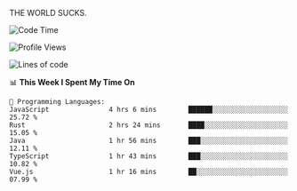 THE WORLD SUCKS.

<!--START_SECTION:waka-->
![Code Time](http://img.shields.io/badge/Code%20Time-1%2C119%20hrs-blue)

![Profile Views](http://img.shields.io/badge/Profile%20Views-0-blue)

![Lines of code](https://img.shields.io/badge/From%20Hello%20World%20I%27ve%20Written-1.4%20million%20lines%20of%20code-blue)

📊 **This Week I Spent My Time On** 

```text
💬 Programming Languages: 
JavaScript               4 hrs 6 mins        ██████░░░░░░░░░░░░░░░░░░░   25.72 % 
Rust                     2 hrs 24 mins       ████░░░░░░░░░░░░░░░░░░░░░   15.05 % 
Java                     1 hr 56 mins        ███░░░░░░░░░░░░░░░░░░░░░░   12.11 % 
TypeScript               1 hr 43 mins        ███░░░░░░░░░░░░░░░░░░░░░░   10.82 % 
Vue.js                   1 hr 16 mins        ██░░░░░░░░░░░░░░░░░░░░░░░   07.99 % 
```


<!--END_SECTION:waka-->
